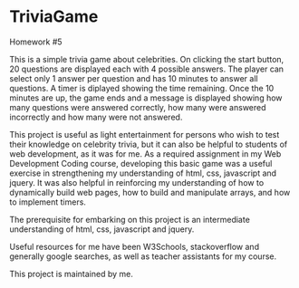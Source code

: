 # TriviaGame
Homework #5

This is a simple trivia game about celebrities.  On clicking the start button, 20 questions are displayed each with 4 possible answers.
The player can select only 1 answer per question and has 10 minutes to answer all questions. A timer is diplayed showing the time remaining. Once the 10 minutes are up, the game ends and a message is displayed showing how many questions were answered correctly, how many were answered incorrectly and how many were not answered.

This project is useful as light entertainment for persons who wish to test their knowledge on celebrity trivia, but it can also be helpful to students of web development, as it was for me. As a required assignment in my Web Development Coding course, developing this basic game was a useful exercise in strengthening my understanding of html, css, javascript and jquery. It was also helpful in reinforcing my understanding of how to dynamically build web pages, how to build and manipulate arrays, and how to implement timers.

The prerequisite for embarking on this project is an intermediate understanding of html, css, javascript and jquery. 

Useful resources for me have been W3Schools, stackoverflow and generally google searches, as well as teacher assistants for my course.

This project is maintained by me.
